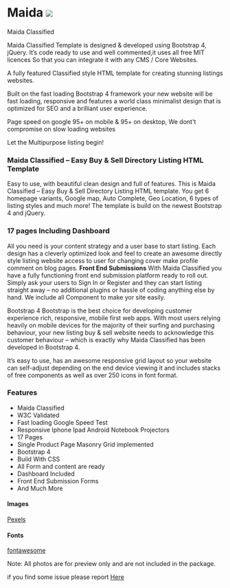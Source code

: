 # Maida <img src="https://raw.githubusercontent.com/adnanhyder/classified-html-bootstrap/master/img/logo.png">

Maida Classified

 Maida Classified Template is designed &amp; developed using Bootstrap 4, jQuery. It’s code ready to use and well commented,it uses all free MIT licences So that you can integrate it with any CMS / Core Websites.

  A fully featured Classified style HTML template for creating stunning listings websites.

  <p>Built on the fast loading Bootstrap 4 framework your new website will be fast loading, responsive and features a world class minimalist design that is optimized for SEO and a brilliant user experience.</p>

 <p>Page speed on google 95+ on mobile & 95+ on desktop, We dont't compromise on slow loading websites </p>


  <p>Let the Multipurpose listing begin!</p>


 <h3>Maida Classified – Easy Buy &amp; Sell Directory Listing HTML Template</h3>

  <p>Easy to use, with beautiful clean design and full of features. This is Maida Classified – Easy Buy &amp; Sell Directory Listing HTML template. You get 6 homepage variants, Google map, Auto Complete, Geo Location, 6 types of listing styles and much more! The template is build on the newest Bootstrap 4 and jQuery.</p>


  <h3>17 pages Including Dashboard</h3>
 All you need is your content strategy and a user base to start listing. Each design has a cleverly optimized look and feel to create an awesome directly style listing website access to user for changing cover make profile comment on blog pages.
 <strong>Front End Submissions</strong>
 With Maida Classified  you have a fully functioning front end submission platform ready to roll out. Simply ask your users to Sign In or Register and they can start listing straight away – no additional plugins or hassle of coding anything else by hand. We include all Component to make yor site easily.


  Bootstrap 4
  Bootstrap is the best choice for developing customer experience rich, responsive, mobile first web apps. With most users relying heavily on mobile devices for the majority of their surfing and purchasing behaviour, your new listing buy &amp; sell website needs to acknowledge this customer behaviour – which is exactly why Maida Classified has been developed in Bootstrap 4.

  <p>It’s easy to use, has an awesome responsive grid layout so your website can self-adjust depending on the end device viewing it and includes stacks of free components as well as over 250 icons in font format.</p>


  <h3 id="item-description__features">Features</h3>
  <ul>
    <li>Maida Classified</li>
    <li>W3C Validated</li>
    <li>Fast loading Google Speed Test</li>
    <li>Responsive Iphone Ipad Android Notebook Projectors</li>
    <li>17 Pages</li>
    <li>Single Product Page Masonry Grid implemented </li>
    <li>Bootstrap 4</li>
    <li>Build With CSS</li>
    <li>All Form and content are ready</li>
    <li>Dashboard Included</li>
    <li>Front End Submission Forms</li>
    <li>And Much More</li>
  </ul>

  <h4>Images</h4>
  <a href="https://www.pexels.com" rel="nofollow">Pexels</a>


 <h4>Fonts</h4>
 <a href="https://fontawesome.com/" rel="nofollow">fontawesome</a>

  <p>Note: All photos are for preview only and are not included in the package.</p>

if you find some issue please report <a href="http://helpyea.com">Here</a>
